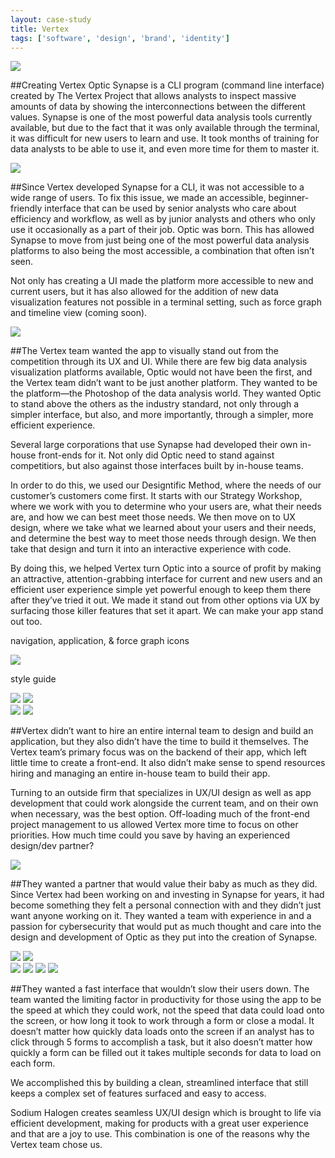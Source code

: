 ```yaml
---
layout: case-study
title: Vertex
tags: ['software', 'design', 'brand', 'identity']
---
```


<div class="header">
  <img src ="./vertex-logo.png">
</div>

##Creating Vertex Optic
Synapse is a CLI program (command line interface) created by The Vertex Project that allows analysts to inspect massive amounts of data by showing the interconnections between the different values. Synapse is one of the most powerful data analysis tools currently available, but due to the fact that it was only available through the terminal, it was difficult for new users to learn and use. It took months of training for data analysts to be able to use it, and even more time for them to master it.

<div class="blog-image-container">
  <div>
    <img src="./vtx-logos.png">
  </div>
</div>

##Since Vertex developed Synapse for a CLI, it was not accessible to a wide range of users.
To fix this issue, we made an accessible, beginner-friendly interface that can be used by senior analysts who care about efficiency and workflow, as well as by junior analysts and others who only use it occasionally as a part of their job. Optic was born. This has allowed Synapse to move from just being one of the most powerful data analysis platforms to also being the most accessible, a combination that often isn’t seen.

Not only has creating a UI made the platform more accessible to new and current users, but it has also allowed for the addition of new data visualization features not possible in a terminal setting, such as force graph and timeline view (coming soon).

<div class="blog-image-container">
  <div>
    <img src="./storm-cli-screenshot.png">
  </div>
</div>

##The Vertex team wanted the app to visually stand out from the competition through its UX and UI.
While there are few big data analysis visualization platforms available, Optic would not have been the first, and the Vertex team didn’t want to be just another platform. They wanted to be the platform—the Photoshop of the data analysis world. They wanted Optic to stand above the others as the industry standard, not only through a simpler interface, but also, and more importantly, through a simpler, more efficient experience.

Several large corporations that use Synapse had developed their own in-house front-ends for it. Not only did Optic need to stand against competitiors, but also against those interfaces built by in-house teams.

In order to do this, we used our Designtific Method, where the needs of our customer’s customers come first. It starts with our Strategy Workshop, where we work with you to determine who your users are, what their needs are, and how we can best meet those needs. We then move on to UX design, where we take what we learned about your users and their needs, and determine the best way to meet those needs through design. We then take that design and turn it into an interactive experience with code.

By doing this, we helped Vertex turn Optic into a source of profit by making an attractive, attention-grabbing interface for current and new users and an efficient user experience simple yet powerful enough to keep them there after they’ve tried it out. We made it stand out from other options via UX by surfacing those killer features that set it apart. We can make your app stand out too.

<div class="blog-image-container">
  <p>navigation, application, & force graph icons</p>
  <div>
    <img src="./vtx-icons.png">
  </div>
  <p>style guide</p>
  <div>
    <img src="./typography.png">
    <img src="./color-palette.png">
  </div>
  <div>
    <img src="./buttons-and-controls.png">
    <img src="./buttons-and-controls-2.png">
  </div>
</div>

##Vertex didn’t want to hire an entire internal team to design and build an application, but they also didn’t have the time to build it themselves.
The Vertex team’s primary focus was on the backend of their app, which left little time to create a front-end. It also didn’t make sense to spend resources hiring and managing an entire in-house team to build their app.

Turning to an outside firm that specializes in UX/UI design as well as app development that could work alongside the current team, and on their own when necessary, was the best option. Off-loading much of the front-end project management to us allowed Vertex more time to focus on other priorities. How much time could you save by having an experienced design/dev partner?

<div class="blog-image-container">
  <div>
    <img src="./table-view.png">
  </div>
</div>

##They wanted a partner that would value their baby as much as they did.
Since Vertex had been working on and investing in Synapse for years, it had become something they felt a personal connection with and they didn’t just want anyone working on it. They wanted a team with experience in and a passion for cybersecurity that would put as much thought and care into the design and development of Optic as they put into the creation of Synapse.

<div class="blog-image-container">
  <div>
    <img src="./william-chance-brainstorm.png">
    <img src="./idea-board.png">
  </div>
  <div class="extra-padding">
    <!-- <img src="./sketches.png"> -->
    <img src="./sketch1.png">
    <img src="./sketch2.png">
    <img src="./sketch3.png">
    <img src="./sketch4.png">
  </div>
</div>

##They wanted a fast interface that wouldn’t slow their users down.
The team wanted the limiting factor in productivity for those using the app to be the speed at which they could work, not the speed that data could load onto the screen, or how long it took to work through a form or close a modal. It doesn’t matter how quickly data loads onto the screen if an analyst has to click through 5 forms to accomplish a task, but it also doesn’t matter how quickly a form can be filled out it takes multiple seconds for data to load on each form.

We accomplished this by building a clean, streamlined interface that still keeps a complex set of features surfaced and easy to access.

Sodium Halogen creates seamless UX/UI design which is brought to life via efficient development, making for products with a great user experience and that are a joy to use. This combination is one of the reasons why the Vertex team chose us.
